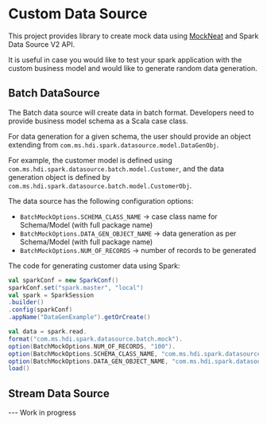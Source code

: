 # Custom Data Source
This project provides library to create mock data using [MockNeat](https://www.mockneat.com/) and Spark Data Source V2 API.

It is useful in case you would like to test your spark application with the custom business model and would like to generate random data generation.

## Batch DataSource

The Batch data source will create data in batch format. Developers need to provide business model schema as a Scala case class.

For data generation for a given schema, the user should provide an object extending from `com.ms.hdi.spark.datasource.model.DataGenObj`.

For example, the customer model is defined using `com.ms.hdi.spark.datasource.batch.model.Customer`, and the data generation object is defined by `com.ms.hdi.spark.datasource.batch.model.CustomerObj`.

The data source has the following configuration options:

- `BatchMockOptions.SCHEMA_CLASS_NAME` -> case class name for Schema/Model (with full package name)
- `BatchMockOptions.DATA_GEN_OBJECT_NAME` -> data generation as per Schema/Model (with full package name)
- `BatchMockOptions.NUM_OF_RECORDS` -> number of records to be generated

The code for generating customer data using Spark:

```scala
val sparkConf = new SparkConf()
sparkConf.set("spark.master", "local")
val spark = SparkSession
.builder()
.config(sparkConf)
.appName("DataGenExample").getOrCreate()

val data = spark.read.
format("com.ms.hdi.spark.datasource.batch.mock").
option(BatchMockOptions.NUM_OF_RECORDS, "100").
option(BatchMockOptions.SCHEMA_CLASS_NAME, "com.ms.hdi.spark.datasource.batch.model.Customer").
option(BatchMockOptions.DATA_GEN_OBJECT_NAME, "com.ms.hdi.spark.datasource.batch.model.CustomerObj").
load()
```

## Stream Data Source

--- Work in progress
